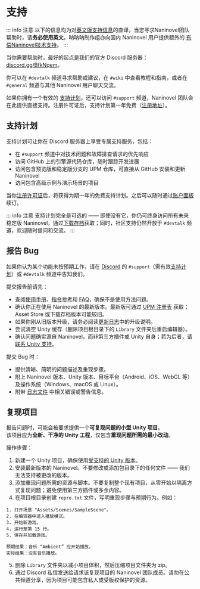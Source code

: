 # 支持

::: info 注意
以下的信息均为对[英文版支持信息](/support/)的直译，当您寻求Naninovel团队帮助时，请**务必使用英文**。呐呐呐制作组亦向国内 Naninovel 用户提供额外的 [有偿Naninovel技术支持](https://nanana.cn/article/support)。
:::

当你需要帮助时，最好的起点是我们的官方 Discord 服务器：[discord.gg/BfkNqem](https://discord.gg/BfkNqem)。

你可以在 `#devtalk` 频道寻求帮助或建议，在 `#wiki` 中查看教程和指南，或者在 `#general` 频道与其他 Naninovel 用户聊天交流。

如果你拥有一个有效的 [支持计划](/support/#support-plan)，还可以访问 `#support` 频道，Naninovel 团队会在此提供直接支持。注册许可证后，支持计划第一年免费（[注册地址](https://account.naninovel.com)）。

## 支持计划

支持计划可让你在 Discord 服务器上享受专属支持服务，包括：

- 在 `#support` 频道中对技术问题和故障排查请求的优先响应  
- 访问 GitHub 上的引擎源代码仓库，随时跟踪开发进展  
- 访问包含预览版和稳定版分支的 UPM 仓库，可直接从 GitHub 安装和更新 Naninovel  
- 访问包含高级示例与演示场景的项目  

当你[注册许可证](https://account.naninovel.com)后，将获得为期一年的免费支持计划。之后可以随时通过[账户面板](https://account.naninovel.com/support)续订。

::: info 注意
支持计划完全是可选的 —— 即使没有它，你仍可终身访问所有未来稳定版 Naninovel，通过[下载存档](https://account.naninovel.com/download)获取；同时，社区支持仍然开放于 `#devtalk` 频道，欢迎随时提问和交流。
:::

## 报告 Bug

如果你认为某个功能未按预期工作，请在 [Discord](https://discord.gg/BfkNqem) 的 `#support`（需有效[支持计划](/support/#support-plan)）或 `#devtalk` 频道中告知我们。

提交报告前请先：

- 查阅[使用手册](/zh/guide/)、[指令参考](/api/)和 [FAQ](/faq/)，确保不是使用方法问题。  
- 确认你正在使用 Naninovel 的最新版本。最新版可通过 [UPM 注册表](/zh/guide/getting-started#install-from-github) 获取；Asset Store 或下载存档版本可能较旧。  
- 如果你刚从旧版本升级，请务必阅读[更新日志](/releases/)中的升级说明。  
- 尝试清空 Unity 缓存（删除项目根目录下的 `Library` 文件夹后重启编辑器）。  
- 确认问题确实源自 Naninovel，而非第三方插件或 Unity 自身；若为后者，请[联系 Unity 支持](https://unity.com/support-services)。

提交 Bug 时：

- 提供清晰、简明的问题描述及重现步骤。  
- 附上 Naninovel 版本、Unity 版本、目标平台（Android、iOS、WebGL 等）及操作系统（Windows、macOS 或 Linux）。  
- 附带 [日志文件](https://docs.unity3d.com/Manual/LogFiles.html) 中相关错误或警告信息。

## 复现项目

报告问题时，可能会被要求提供一个**可复现问题的小型 Unity 项目**。  
该项目应为**全新、干净的 Unity 工程**，仅包含**重现问题所需的最小改动**。

操作步骤：

1. 新建一个 Unity 项目，确保使用[受支持的 Unity 版本](/zh/guide/compatibility#unity-version)。  
2. 安装最新版本的 Naninovel。不要修改或添加包目录下的任何文件 —— 我们无法支持被更改的版本。  
3. 添加重现问题所需的资源与脚本。不要复制整个现有项目，从零开始以隔离方式复现问题；避免使用第三方插件或多余内容。  
4. 在项目根目录创建 `repro.txt` 文件，写明重现步骤与预期行为。例如：  
```
1. 打开场景 "Assets/Scenes/SampleScene"。
2. 在编辑器中进入播放模式。
3. 开始新游戏。
4. 运行至第 15 行。
5. 保存并加载游戏。

预期结果：音乐 “Ambient” 应开始播放。
实际结果：没有音乐播放。
```
5. 删除 `Library` 文件夹以减小项目体积，然后压缩项目文件夹为 zip。  
6. 通过 Discord 私信发送给请求该复现项目的 Naninovel 团队成员。请勿在公共频道分享，因为项目可能包含私人或受版权保护的资源。
